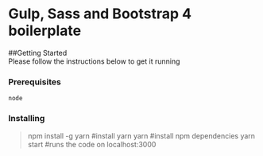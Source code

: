 # Gulp, Sass and Bootstrap 4 boilerplate 
    
##Getting Started  
  Please follow the instructions below to get it running  

### Prerequisites  
  
  ```  
  node  
  ```  

### Installing  
  >npm install -g yarn  #install yarn
  >yarn  #install npm dependencies
  >yarn start  #runs the code on localhost:3000

